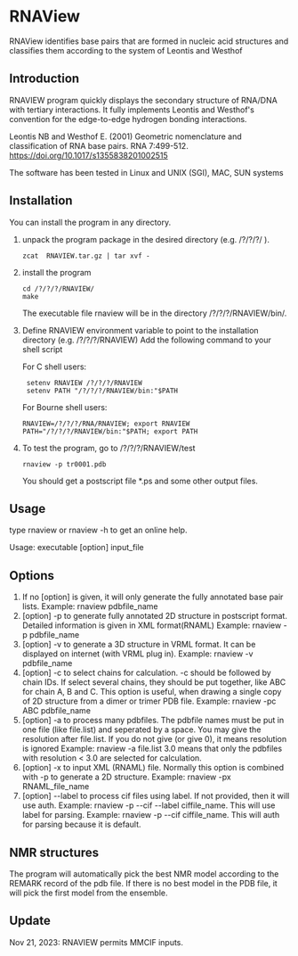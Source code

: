 # RNAView

RNAView identifies base pairs that are formed in nucleic acid structures and classifies them according to the system of Leontis and Westhof

## Introduction

RNAVIEW program quickly displays the secondary structure of RNA/DNA with tertiary interactions. It fully implements Leontis and Westhof's convention for the edge-to-edge hydrogen bonding interactions.

Leontis NB and Westhof E. (2001) Geometric nomenclature and classification of RNA base pairs. RNA 7:499-512. https://doi.org/10.1017/s1355838201002515

The software has been tested in Linux and UNIX (SGI), MAC, SUN systems

## Installation

You can install the program in any directory.

1. unpack the program package in the desired directory (e.g. /?/?/?/ ).

    ```
    zcat  RNAVIEW.tar.gz | tar xvf -
    ```

2. install the program

    ```
    cd /?/?/?/RNAVIEW/
    make
    ```

    The executable file rnaview will be in the directory /?/?/?/RNAVIEW/bin/.

3. Define RNAVIEW environment variable to point to the installation directory (e.g. /?/?/?/RNAVIEW)
   Add the following command to your shell script

    For C shell users:

    ```
     setenv RNAVIEW /?/?/?/RNAVIEW
     setenv PATH "/?/?/?/RNAVIEW/bin:"$PATH
    ```

    For Bourne shell users:

    ```
    RNAVIEW=/?/?/?/RNA/RNAVIEW; export RNAVIEW
    PATH="/?/?/?/RNAVIEW/bin:"$PATH; export PATH
    ```

4. To test the program, go to /?/?/?/RNAVIEW/test

    ```
    rnaview -p tr0001.pdb
    ```

    You should get a postscript file \*.ps and some other output files.

## Usage

type rnaview or rnaview -h to get an online help.

Usage: executable [option] input_file

## Options

1. If no [option] is given, it will only generate the fully annotated base pair lists. Example: rnaview pdbfile_name
2. [option] -p to generate fully annotated 2D structure in postscript format. Detailed information is given in XML format(RNAML) Example: rnaview -p pdbfile_name
3. [option] -v to generate a 3D structure in VRML format. It can be displayed on internet (with VRML plug in). Example: rnaview -v pdbfile_name
4. [option] -c to select chains for calculation. -c should be followed by chain IDs. If select several chains, they should be put together, like ABC for chain A, B and C. This option is useful, when drawing a single copy of 2D structure from a dimer or trimer PDB file. Example: rnaview -pc ABC pdbfile_name
5. [option] -a to process many pdbfiles. The pdbfile names must be put in one file (like file.list) and seperated by a space. You may give the resolution after file.list. If you do not give (or give 0), it means resolution is ignored Example: rnaview -a file.list 3.0 means that only the pdbfiles with resolution < 3.0 are selected for calculation.
6. [option] -x to input XML (RNAML) file. Normally this option is combined with -p to generate a 2D structure. Example: rnaview -px RNAML_file_name
7. [option] --label to process cif files using label. If not provided, then it will use auth. Example: rnaview -p --cif --label ciffile_name. This will use label for parsing. Example: rnaview -p --cif ciffile_name. This will auth for parsing because it is default.

## NMR structures

The program will automatically pick the best NMR model according to the REMARK record of the pdb file. If there is no best model in the PDB file, it will pick the first model from the ensemble.

## Update
Nov 21, 2023: RNAVIEW permits MMCIF inputs.

